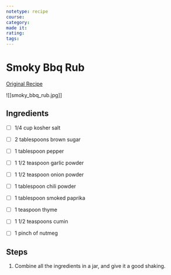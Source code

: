 ```yaml
---
notetype: recipe
course:
category:
made it:
rating:
tags:
---
```

# Smoky Bbq Rub

[Original Recipe](https://ohsweetbasil.com/smoky-bbq-rub-recipe)

![[smoky_bbq_rub.jpg]]
## Ingredients
- [ ] 1/4 cup kosher salt- [ ] 2 tablespoons brown sugar- [ ] 1 tablespoon pepper- [ ] 1 1/2 teaspoon garlic powder- [ ] 1 1/2 teaspoon onion powder- [ ] 1 tablespoon chili powder- [ ] 1 tablespoon smoked paprika- [ ] 1 teaspoon thyme- [ ] 1 1/2 teaspoons cumin- [ ] 1 pinch of nutmeg

## Steps
1) Combine all the ingredients in a jar, and give it a good shaking.

